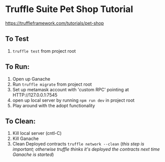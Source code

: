 # Truffle Suite Pet Shop Tutorial
https://truffleframework.com/tutorials/pet-shop

## To Test
1. `truffle test` from project root

## To Run:
1. Open up Ganache
1. Run `truffle migrate` from project root 
1. Set up metamask account with 'custom RPC' pointing at HTTP://127.0.0.1:7545
1. open up local server by running `npm run dev` in project root
1. Play around with the adopt functionality

## To Clean:
1. Kill local server (cntl-C) 
1. Kill Ganache
1. Clean Deployed contracts `truffle network --clean` (_this step is important; otherwise truffle thinks it's deployed the contracts next time Ganache is started_)
